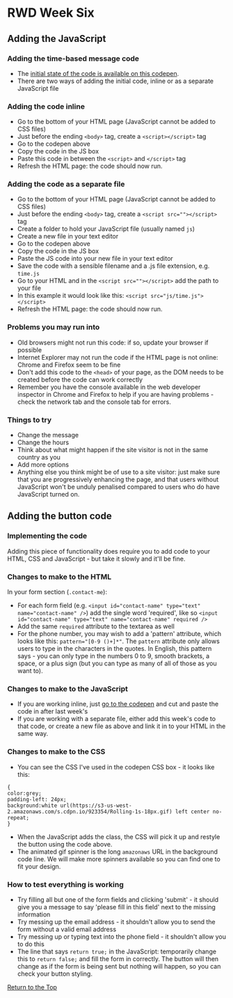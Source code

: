 # RWD Week Six

## Adding the JavaScript

### Adding the time-based message code

* The [initial state of the code is available on this codepen](https://codepen.io/wilsondmmu/pen/43ef68f25d5275d02fa51d9e0298b419).
* There are two ways of adding the initial code, inline or as a separate JavaScript file

### Adding the code inline

* Go to the bottom of your HTML page (JavaScript cannot be added to CSS files)
* Just before the ending `<body>` tag, create a `<script></script>` tag
* Go to the codepen above
* Copy the code in the JS box
* Paste this code in between the `<script>` and `</script>` tag
* Refresh the HTML page: the code should now run.

### Adding the code as a separate file

* Go to the bottom of your HTML page (JavaScript cannot be added to CSS files)
* Just before the ending `<body>` tag, create a `<script src=""></script>` tag
* Create a folder to hold your JavaScript file (usually named `js`)
* Create a new file in your text editor
* Go to the codepen above
* Copy the code in the JS box
* Paste the JS code into your new file in your text editor
* Save the code with a sensible filename and a .js file extension, e.g. `time.js`
* Go to your HTML and in the `<script src=""></script>` add the path to your file
* In this example it would look like this: `<script src="js/time.js"></script>`
* Refresh the HTML page: the code should now run.

### Problems you may run into

* Old browsers might not run this code: if so, update your browser if possible
* Internet Explorer may not run the code if the HTML page is not online: Chrome and Firefox seem to be fine
* Don't add this code to the `<head>` of your page, as the DOM needs to be created before the code can work correctly
* Remember you have the console available in the web developer inspector in Chrome and Firefox to help if you are having problems - check the network tab and the console tab for errors.

### Things to try

* Change the message
* Change the hours
* Think about what might happen if the site visitor is not in the same country as you
* Add more options
* Anything else you think might be of use to a site visitor: just make sure that you are progressively enhancing the page, and that users without JavaScript won't be unduly penalised compared to users who do have JavaScript turned on.

## Adding the button code

### Implementing the code

Adding this piece of functionality does require you to add code to your HTML, CSS and JavaScript - but take it slowly and it'll be fine.

### Changes to make to the HTML

In your form section (`.contact-me`):
* For each form field (e.g. `<input id="contact-name" type="text" name="contact-name" />`) add the single word 'required', like so `<input id="contact-name" type="text" name="contact-name" required />`
* Add the same `required` attribute to the textarea as well
* For the phone number, you may wish to add a 'pattern' attribute, which looks like this: `pattern="[0-9 ()+]*"`. The `pattern` attribute only allows users to type in the characters in the quotes. In English, this pattern says - you can only type in the numbers 0 to 9, smooth brackets, a space, or a plus sign (but you can type as many of all of those as you want to).

### Changes to make to the JavaScript

* If you are working inline, just [go to the codepen](https://codepen.io/wilsondmmu/pen/rRmGNV?editors=1010) and cut and paste the code in after last week's
* If you are working with a separate file, either add this week's code to that code, or create a new file as above and link it in to your HTML in the same way.

### Changes to make to the CSS

* You can see the CSS I've used in the codepen CSS box - it looks like this:

``` form input[type="submit"].js-disable-button 
{
color:grey; 
padding-left: 24px; 
background:white url(https://s3-us-west-2.amazonaws.com/s.cdpn.io/923354/Rolling-1s-18px.gif) left center no-repeat;
} 
```
* When the JavaScript adds the class, the CSS will pick it up and restyle the button using the code above.
* The animated gif spinner is the long `amazonaws` URL in the background code line. We will make more spinners available so you can find one to fit your design.

### How to test everything is working

* Try filling all but one of the form fields and clicking 'submit' - it should give you a message to say 'please fill in this field' next to the missing information
* Try messing up the email address - it shouldn't allow you to send the form without a valid email address
* Try messing up or typing text into the phone field - it shouldn't allow you to do this
* The line that says `return true;` in the JavaScript: temporarily change this to `return false;` and fill the form in correctly. The button will then change as if the form is being sent but nothing will happen, so you can check your button styling.

[Return to the Top](#contents)